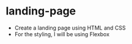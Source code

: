 # landing-page
- Create a landing page using HTML and CSS
- For the styling, I will be using Flexbox